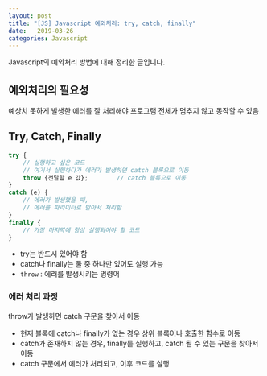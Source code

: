 ```yaml
---
layout: post
title: "[JS] Javascript 예외처리: try, catch, finally"
date:   2019-03-26
categories: Javascript
---
```


Javascript의 예외처리 방법에 대해 정리한 글입니다.

## 예외처리의 필요성
예상치 못하게 발생한 에러를 잘 처리해야 프로그램 전체가 멈추지 않고 동작할 수 있음

## Try, Catch, Finally
```javascript
try {
	// 실행하고 싶은 코드
	// 여기서 실행하다가 에러가 발생하면 catch 블록으로 이동
	throw {전달할 e 값};		// catch 블록으로 이동
}
catch (e) {
	// 에러가 발생했을 때,
	// 에러를 파라미터로 받아서 처리함
}
finally {
	// 가장 마지막에 항상 실행되어야 할 코드
}
```
* try는 반드시 있어야 함
* catch나 finally는 둘 중 하나만 있어도 실행 가능
* `throw` : 에러를 발생시키는 명령어

### 에러 처리 과정
throw가 발생하면 catch 구문을 찾아서 이동
* 현재 블록에 catch나 finally가 없는 경우 상위 블록이나 호출한 함수로 이동
* catch가 존재하지 않는 경우, finally를 실행하고, catch 될 수 있는 구문을 찾아서 이동
* catch 구문에서 에러가 처리되고, 이후 코드를 실행

